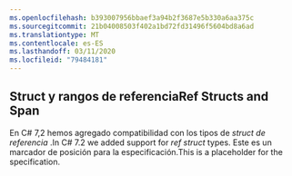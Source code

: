 ```yaml
---
ms.openlocfilehash: b393007956bbaef3a94b2f3687e5b330a6aa375c
ms.sourcegitcommit: 21b04008503f402a1bd72fd31496f5604bd8a6ad
ms.translationtype: MT
ms.contentlocale: es-ES
ms.lasthandoff: 03/11/2020
ms.locfileid: "79484181"
---
```

## <a name="ref-structs-and-span"></a><span data-ttu-id="e74db-101">Struct y rangos de referencia</span><span class="sxs-lookup"><span data-stu-id="e74db-101">Ref Structs and Span</span></span>

<span data-ttu-id="e74db-102">En C# 7,2 hemos agregado compatibilidad con los tipos de *struct de referencia* .</span><span class="sxs-lookup"><span data-stu-id="e74db-102">In C# 7.2 we added support for *ref struct* types.</span></span>  <span data-ttu-id="e74db-103">Este es un marcador de posición para la especificación.</span><span class="sxs-lookup"><span data-stu-id="e74db-103">This is a placeholder for the specification.</span></span>
